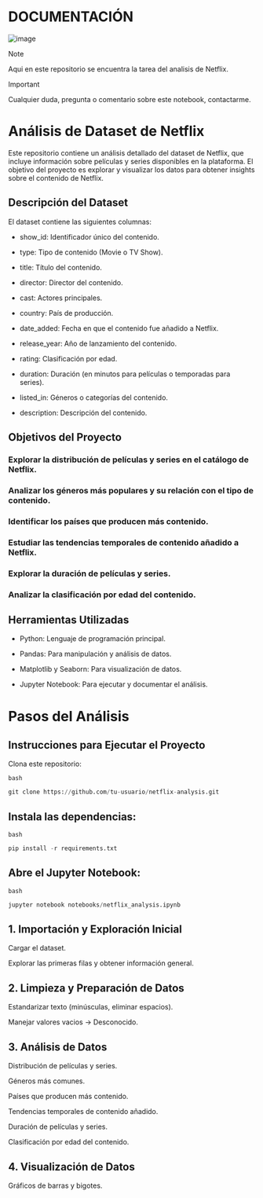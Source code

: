 # DOCUMENTACIÓN
![image](https://github.com/user-attachments/assets/f81ad245-d69f-4634-8e38-39c84682d528)
> [!NOTE]
> Aqui en este repositorio se encuentra la tarea del analisis de Netflix.

> [!Important]
> Cualquier duda, pregunta o comentario sobre este notebook, contactarme.

# Análisis de Dataset de Netflix
Este repositorio contiene un análisis detallado del dataset de Netflix, que incluye información sobre películas y series disponibles en la plataforma. El objetivo del proyecto es explorar y visualizar los datos para obtener insights sobre el contenido de Netflix.

## Descripción del Dataset
El dataset contiene las siguientes columnas:

- show_id: Identificador único del contenido.

- type: Tipo de contenido (Movie o TV Show).

- title: Título del contenido.

- director: Director del contenido.

- cast: Actores principales.

- country: País de producción.

- date_added: Fecha en que el contenido fue añadido a Netflix.

- release_year: Año de lanzamiento del contenido.

- rating: Clasificación por edad.

- duration: Duración (en minutos para películas o temporadas para series).

- listed_in: Géneros o categorías del contenido.

- description: Descripción del contenido.



## Objetivos del Proyecto
### Explorar la distribución de películas y series en el catálogo de Netflix.

### Analizar los géneros más populares y su relación con el tipo de contenido.

### Identificar los países que producen más contenido.

### Estudiar las tendencias temporales de contenido añadido a Netflix.

### Explorar la duración de películas y series.

### Analizar la clasificación por edad del contenido.

## Herramientas Utilizadas
- Python: Lenguaje de programación principal.

- Pandas: Para manipulación y análisis de datos.

- Matplotlib y Seaborn: Para visualización de datos.

- Jupyter Notebook: Para ejecutar y documentar el análisis.

# Pasos del Análisis
## Instrucciones para Ejecutar el Proyecto
Clona este repositorio:

`bash`
```python
git clone https://github.com/tu-usuario/netflix-analysis.git
```
## Instala las dependencias:

`bash`
```python
pip install -r requirements.txt
```

## Abre el Jupyter Notebook:
`bash`
```python
jupyter notebook notebooks/netflix_analysis.ipynb
```

## 1. Importación y Exploración Inicial
Cargar el dataset.

Explorar las primeras filas y obtener información general.

## 2. Limpieza y Preparación de Datos
Estandarizar texto (minúsculas, eliminar espacios).

Manejar valores vacios -> Desconocido.


## 3. Análisis de Datos
Distribución de películas y series.

Géneros más comunes.

Países que producen más contenido.

Tendencias temporales de contenido añadido.

Duración de películas y series.

Clasificación por edad del contenido.

## 4. Visualización de Datos
Gráficos de barras y bigotes.
